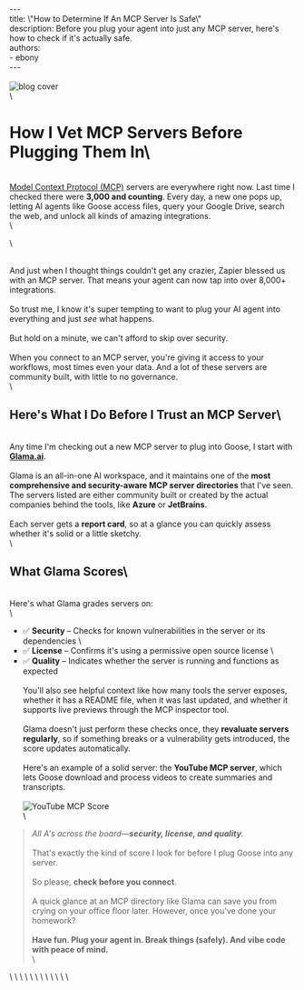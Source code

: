 \
---\
title: \\\"How to Determine If An MCP Server Is Safe\\\"\
description: Before you plug your agent into just any MCP server, here's how to check if it's actually safe.\
authors: \
    - ebony\
---\
\
![blog cover](mcpsafety.png)\
\
# How I Vet MCP Servers Before Plugging Them In\
\
[Model Context Protocol (MCP)](https://www.anthropic.com/news/model-context-protocol) servers are everywhere right now. Last time I checked there were **3,000 and counting**. Every day, a new one pops up, letting AI agents like Goose access files, query your Google Drive, search the web, and unlock all kinds of amazing integrations.\
\
<!--truncate-->\
\
And just when I thought things couldn't get any crazier, Zapier blessed us with an MCP server. That means your agent can now tap into over 8,000+ integrations.\
\
So trust me, I know it's super tempting to want to plug your AI agent into everything and just _see_ what happens.\
\
But hold on a minute, we can't afford to skip over security.\
\
When you connect to an MCP server, you're giving it access to your workflows, most times even your data. And a lot of these servers are community built, with little to no governance.\
\
## Here's What I Do Before I Trust an MCP Server\
\
Any time I'm checking out a new MCP server to plug into Goose, I start with **[Glama.ai](https://glama.ai/mcp/servers)**.\
\
Glama is an all-in-one AI workspace, and it maintains one of the **most comprehensive and security-aware MCP server directories** that I've seen. The servers listed are either community built or created by the actual companies behind the tools, like **Azure** or **JetBrains**.\
\
Each server gets a **report card**, so at a glance you can quickly assess whether it's solid or a little sketchy.\
\
## What Glama Scores\
\
Here's what Glama grades servers on:\
\
- ✅ **Security** – Checks for known vulnerabilities in the server or its dependencies  \
- ✅ **License** – Confirms it's using a permissive open source license  \
- ✅ **Quality** – Indicates whether the server is running and functions as expected\
\
You'll also see helpful context like how many tools the server exposes, whether it has a README file, when it was last updated, and whether it supports live previews through the MCP inspector tool.\
\
Glama doesn't just perform these checks once, they **revaluate servers regularly**, so if something breaks or a vulnerability gets introduced, the score updates automatically.\
\
Here's an example of a solid server: the **YouTube MCP server**, which lets Goose download and process videos to create summaries and transcripts.\
\
![YouTube MCP Score](youtubeMcp.png)\
\
>_All A's across the board—**security, license, and quality**._  \
\
That's exactly the kind of score I look for before I plug Goose into any server.\
\
So please, **check before you connect**.\
\
A quick glance at an MCP directory like Glama can save you from crying on your office floor later. However, once you've done your homework?\
\
**Have fun. Plug your agent in. Break things (safely). And vibe code with peace of mind.**\
\
<head>\
  <meta property=\\\"og:title\\\" content=\\\"How to Determine If An MCP Server Is Safe\\\" />\
  <meta property=\\\"og:type\\\" content=\\\"article\\\" />\
  <meta property=\\\"og:url\\\" content=\\\"https://block.github.io/goose/blog/2025/03/21/goose-vscode\\\" />\
  <meta property=\\\"og:description\\\" content=\\\"Before you plug your agent into just any MCP server, here's how to check if it's actually safe.\\\" />\
  <meta property=\\\"og:image\\\" content=\\\"http://block.github.io/goose/assets/images/mcpsafety-87eb7ace7163a5edbe068ff75b79a199.png\\\" />\
  <meta name=\\\"twitter:card\\\" content=\\\"summary_large_image\\\" />\
  <meta property=\\\"twitter:domain\\\" content=\\\"block.github.io/goose\\\" />\
  <meta name=\\\"twitter:title\\\" content=\\\"How to Determine If An MCP Server Is Safe\\\" />\
  <meta name=\\\"twitter:description\\\" content=\\\"Before you plug your agent into just any MCP server, here's how to check if it's actually safe.\\\" />\
  <meta name=\\\"twitter:image\\\" content=\\\"http://block.github.io/goose/assets/images/mcpsafety-87eb7ace7163a5edbe068ff75b79a199.png\\\" />\
</head>\

